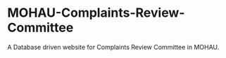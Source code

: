 # MOHAU-Complaints-Review-Committee
A Database driven website for Complaints Review Committee in MOHAU.
